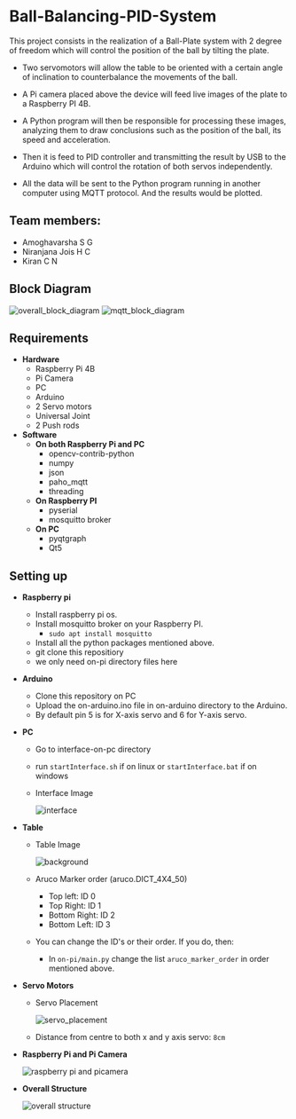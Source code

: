 # **Ball-Balancing-PID-System**
This project consists in the realization of a Ball-Plate system with 2 degree of freedom which will control the position of the ball by tilting the plate.

* Two servomotors will allow the table to be oriented with a certain angle of inclination to counterbalance the movements of the ball.

* A Pi camera placed above the device will feed live images of the plate to a Raspberry PI 4B.

* A Python program will then be responsible for processing these images, analyzing them to draw conclusions such as the position of the ball, its speed and acceleration.

* Then it is feed to PID controller and transmitting the result by USB to the Arduino which will control the rotation of both servos independently.

* All the data will be sent to the Python program running in another computer using MQTT protocol. And the results would be plotted.

## Team members:
* Amoghavarsha S G
* Niranjana Jois H C
* Kiran C N

## Block Diagram
![overall_block_diagram](docs/images/overall_block_diagram.jpg)
![mqtt_block_diagram](docs/images/mqtt_block_diagram.jpg)

## Requirements
* **Hardware**
  * Raspberry Pi 4B
  * Pi Camera
  * PC
  * Arduino
  * 2 Servo motors
  * Universal Joint
  * 2 Push rods
* **Software**
  * **On both Raspberry Pi and PC**
    * opencv-contrib-python
    * numpy
    * json
    * paho_mqtt
    * threading
  * **On Raspberry PI**
    * pyserial
    * mosquitto broker
  * **On PC** 
    * pyqtgraph
    * Qt5

## Setting up
* **Raspberry pi**
  * Install raspberry pi os.
  * Install mosquitto broker on your Raspberry PI.
    * `sudo apt install mosquitto`
  * Install all the python packages mentioned above.
  * git clone this repositiory
  * we only need on-pi directory files here

* **Arduino**
  * Clone this repository on PC
  * Upload the on-arduino.ino file in on-arduino directory to the Arduino.
  * By default pin 5 is for X-axis servo and 6 for Y-axis servo.

* **PC**
  * Go to interface-on-pc directory
  * run `startInterface.sh` if on linux or `startInterface.bat` if on windows
  * Interface Image

    ![interface](docs/images/interface.png)

* **Table**
  * Table Image

    ![background](docs/images/table.jpg)

  * Aruco Marker order (aruco.DICT_4X4_50)
    * Top left:     ID 0
    * Top Right:    ID 1
    * Bottom Right: ID 2
    * Bottom Left:  ID 3
  * You can change the ID's or their order. If you do, then:
    * In `on-pi/main.py` change the list `aruco_marker_order` in order mentioned above.

* **Servo Motors**
  * Servo Placement

    ![servo_placement](docs/images/servo_placement.jpg)

  * Distance from centre to both x and y axis servo: `8cm`

* **Raspberry Pi and Pi Camera**

  ![raspberry pi and picamera](docs/images/pi_picamera.jpg)

* **Overall Structure**

  ![overall structure](docs/images/structure.jpg)
